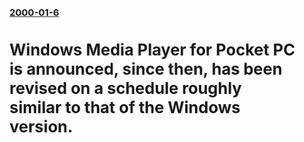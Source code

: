 ### [2000-01-6](/news/2000/01/6/index.md)

# Windows Media Player for Pocket PC is announced, since then, has been revised on a schedule roughly similar to that of the Windows version.



